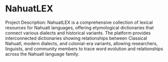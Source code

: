# NahuatLEX
Project Description:
NahuatLEX is a comprehensive collection of lexical resources for Nahuatl languages, offering etymological dictionaries that connect various dialects and historical variants. The platform provides interconnected dictionaries showing relationships between Classical Nahuatl, modern dialects, and colonial-era variants, allowing researchers, linguists, and community members to trace word evolution and relationships across the Nahuatl language family.

